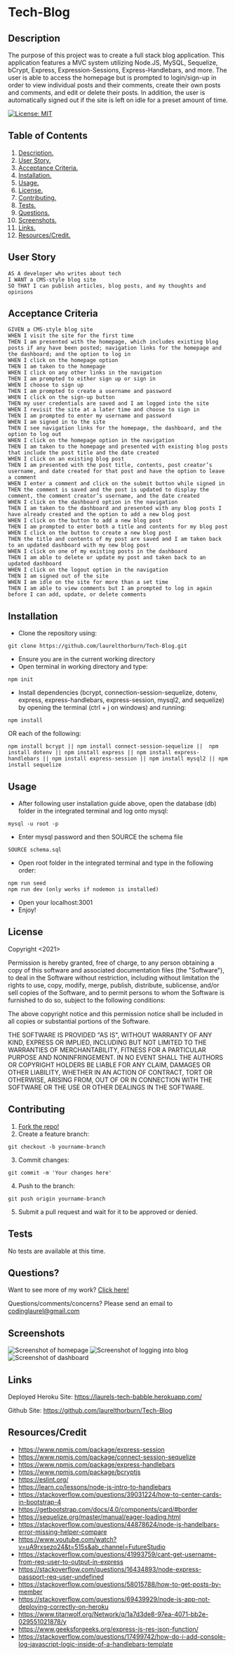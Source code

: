 # Tech-Blog

<a name="descsection"></a>
## Description
The purpose of this project was to create a full stack blog application.  This application features a MVC system utilizing Node.JS, MySQL, Sequelize, bCrypt, Express, Expression-Sessions, Express-Handlebars, and more. The user is able to access the homepage but is prompted to login/sign-up in order to view individual posts and their comments, create their own posts and comments, and edit or delete their posts. In addition, the user is automatically signed out if the site is left on idle for a preset amount of time.

[![License: MIT](https://img.shields.io/badge/License-MIT-yellow.svg)](https://opensource.org/licenses/MIT)


## Table of Contents
1. [ Description. ](#descsection)
2. [ User Story. ](#usersection)
3. [ Acceptance Criteria. ](#acceptancesection)
4. [ Installation. ](#installsection)
5. [ Usage. ](#usagesection)
6. [ License. ](#licensesection)
7. [ Contributing. ](#contribsection)
8. [ Tests. ](#testsection)
9. [ Questions. ](#questionssection)
10. [ Screenshots. ](#picsection)
11. [ Links. ](#linksection)
12. [ Resources/Credit. ](#creditsection)

<a name="usersection"></a>
## User Story
```
AS A developer who writes about tech
I WANT a CMS-style blog site
SO THAT I can publish articles, blog posts, and my thoughts and opinions
```

<a name="acceptancesection"></a>
## Acceptance Criteria
```
GIVEN a CMS-style blog site
WHEN I visit the site for the first time
THEN I am presented with the homepage, which includes existing blog posts if any have been posted; navigation links for the homepage and the dashboard; and the option to log in
WHEN I click on the homepage option
THEN I am taken to the homepage
WHEN I click on any other links in the navigation
THEN I am prompted to either sign up or sign in
WHEN I choose to sign up
THEN I am prompted to create a username and password
WHEN I click on the sign-up button
THEN my user credentials are saved and I am logged into the site
WHEN I revisit the site at a later time and choose to sign in
THEN I am prompted to enter my username and password
WHEN I am signed in to the site
THEN I see navigation links for the homepage, the dashboard, and the option to log out
WHEN I click on the homepage option in the navigation
THEN I am taken to the homepage and presented with existing blog posts that include the post title and the date created
WHEN I click on an existing blog post
THEN I am presented with the post title, contents, post creator’s username, and date created for that post and have the option to leave a comment
WHEN I enter a comment and click on the submit button while signed in
THEN the comment is saved and the post is updated to display the comment, the comment creator’s username, and the date created
WHEN I click on the dashboard option in the navigation
THEN I am taken to the dashboard and presented with any blog posts I have already created and the option to add a new blog post
WHEN I click on the button to add a new blog post
THEN I am prompted to enter both a title and contents for my blog post
WHEN I click on the button to create a new blog post
THEN the title and contents of my post are saved and I am taken back to an updated dashboard with my new blog post
WHEN I click on one of my existing posts in the dashboard
THEN I am able to delete or update my post and taken back to an updated dashboard
WHEN I click on the logout option in the navigation
THEN I am signed out of the site
WHEN I am idle on the site for more than a set time
THEN I am able to view comments but I am prompted to log in again before I can add, update, or delete comments

```

<a name="installsection"></a>
## Installation
* Clone the repository using:
```
git clone https://github.com/laurelthorburn/Tech-Blog.git
```
* Ensure you are in the current working directory
* Open terminal in working directory and type:
```
npm init
```
* Install dependencies (bcrypt, connection-session-sequelize, dotenv, express, express-handlebars, express-session, mysql2, and sequelize) by opening the terminal (ctrl + j on windows) and running:
```
npm install
```
OR each of the following:
```
npm install bcrypt || npm install connect-session-sequelize ||  npm install dotenv || npm install express || npm install express-handlebars || npm install express-session || npm install mysql2 || npm install sequelize
```

<a name="usagesection"></a>
## Usage
*  After following user installation guide above, open the database (db) folder in the integrated terminal and log onto mysql:
```
mysql -u root -p
```
* Enter mysql password and then SOURCE the schema file
```
SOURCE schema.sql
```
* Open root folder in the integrated terminal and type in the following order:
```
npm run seed
npm run dev (only works if nodemon is installed)
```
* Open your localhost:3001 
* Enjoy!

<a name="licensesection"></a>
## License
Copyright <2021>

Permission is hereby granted, free of charge, to any person obtaining a copy of this software and associated documentation files (the "Software"), to deal in the Software without restriction, including without limitation the rights to use, copy, modify, merge, publish, distribute, sublicense, and/or sell copies of the Software, and to permit persons to whom the Software is furnished to do so, subject to the following conditions:

The above copyright notice and this permission notice shall be included in all copies or substantial portions of the Software.

THE SOFTWARE IS PROVIDED "AS IS", WITHOUT WARRANTY OF ANY KIND, EXPRESS OR IMPLIED, INCLUDING BUT NOT LIMITED TO THE WARRANTIES OF MERCHANTABILITY, FITNESS FOR A PARTICULAR PURPOSE AND NONINFRINGEMENT. IN NO EVENT SHALL THE AUTHORS OR COPYRIGHT HOLDERS BE LIABLE FOR ANY CLAIM, DAMAGES OR OTHER LIABILITY, WHETHER IN AN ACTION OF CONTRACT, TORT OR OTHERWISE, ARISING FROM, OUT OF OR IN CONNECTION WITH THE SOFTWARE OR THE USE OR OTHER DEALINGS IN THE SOFTWARE.

  <a name="contribsection"></a>
## Contributing
  
1. [Fork the repo!](https://docs.github.com/en/get-started/quickstart/fork-a-repo)
2. Create a feature branch:
```
git checkout -b yourname-branch
```
3. Commit changes:
```
git commit -m 'Your changes here'
```
4. Push to the branch:
```
git push origin yourname-branch
```
5. Submit a pull request and wait for it to be approved or denied.

  <a name="testsection"></a>
## Tests
  No tests are available at this time.

  <a name="questionssection"></a>
## Questions?
  Want to see more of my work? [Click here!](https://github.com/laurelthorburn)

  Questions/comments/concerns? Please send an email to codinglaurel@gmail.com

  <a name="picsection"></a>
  ## Screenshots
  ![Screenshot of homepage](./public/media/screenshot2.png)
  ![Screenshot of logging into blog](./public/media/screenshot1.png)
  ![Screenshot of dashboard](./public/media/screenshot3.png)

  <a name="linksection"></a>
  ## Links
  
  Deployed Heroku Site: https://laurels-tech-babble.herokuapp.com/

  Github Site: https://github.com/laurelthorburn/Tech-Blog

  <a name="creditsection"></a>
## Resources/Credit
* https://www.npmjs.com/package/express-session
* https://www.npmjs.com/package/connect-session-sequelize
* https://www.npmjs.com/package/express-handlebars
* https://www.npmjs.com/package/bcryptjs
* https://eslint.org/
* https://learn.co/lessons/node-js-intro-to-handlebars
* https://stackoverflow.com/questions/39031224/how-to-center-cards-in-bootstrap-4
* https://getbootstrap.com/docs/4.0/components/card/#border
* https://sequelize.org/master/manual/eager-loading.html
* https://stackoverflow.com/questions/44878624/node-js-handelbars-error-missing-helper-compare
* https://www.youtube.com/watch?v=uA9rxsezo24&t=515s&ab_channel=FutureStudio
* https://stackoverflow.com/questions/41993759/cant-get-username-from-req-user-to-output-in-express
* https://stackoverflow.com/questions/16434893/node-express-passport-req-user-undefined
* https://stackoverflow.com/questions/58015788/how-to-get-posts-by-member
* https://stackoverflow.com/questions/69439929/node-js-app-not-deploying-correctly-on-heroku
* https://www.titanwolf.org/Network/q/1a7d3de8-97ea-4071-bb2e-029551021878/y
* https://www.geeksforgeeks.org/express-js-res-json-function/
* https://stackoverflow.com/questions/17499742/how-do-i-add-console-log-javascript-logic-inside-of-a-handlebars-template





